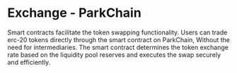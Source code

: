 # Exchange - ParkChain

Smart contracts facilitate the token swapping functionality. 
Users can trade erc-20 tokens directly through the smart contract on ParkChain, Without the need for intermediaries. 
The smart contract determines the token exchange rate based on the liquidity pool reserves and executes the swap securely and efficiently.
